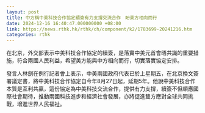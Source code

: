 ```yaml
---
layout: post
title: 中方稱中美科技合作協定續簽有力支撐交流合作　盼美方相向而行
date: 2024-12-16 16:40:47.000000000 +08:00
link: https://news.rthk.hk/rthk/ch/component/k2/1783699-20241216.htm
categories: rthk
---
```


在北京，外交部表示中美科技合作協定的續簽，是落實中美元首會晤共識的重要措施，符合兩國人民利益，希望美方能與中方相向而行，切實落實協定安排。

發言人林劍在例行記者會上表示，中美兩國政府代表已於上星期五，在北京換文簽署議定書，將中美科技合作協定自今年8月27日起，延期5年。他說中美科技合作本質是互利共贏，這份協定為中美科技交流合作，提供有力支撐，續簽不但順應國際社會期待，推動兩國科技進步和經濟社會發展，亦將促進雙方應對全球共同挑戰，增進世界人民福祉。
